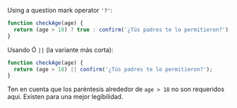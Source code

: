 Using a question mark operator `'?'`:

```js
function checkAge(age) {
  return (age > 18) ? true : confirm('¿Tús padres te lo permitieron?');
}
```

Usando Ó `||` (la variante más corta):

```js
function checkAge(age) {
  return (age > 18) || confirm('¿Tús padres te lo permitieron?');
}
```

Ten en cuenta que los paréntesis alrededor de `age > 18` no son requeridos aqui. Existen para una mejor legibilidad.
